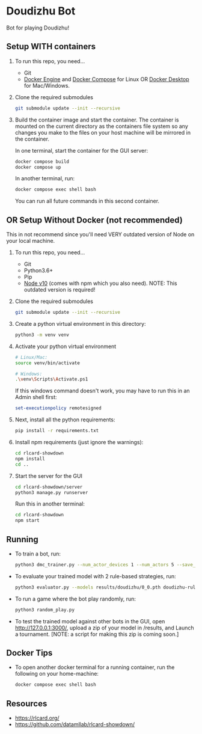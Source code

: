 # Doudizhu Bot

Bot for playing Doudizhu!


## Setup WITH containers


1. To run this repo, you need...
    * Git
    * [Docker Engine](https://docs.docker.com/engine/install/) and [Docker Compose](https://docs.docker.com/compose/install/linux/) for Linux OR [Docker Desktop](https://docs.docker.com/desktop/setup/install/mac-install/) for Mac/Windows.

2. Clone the required submodules
    ```bash
    git submodule update --init --recursive
    ```

3. Build the container image and start the container.  The container is mounted on the current directory as the containers file system so any changes you make to the files on your host machine will be mirrored in the container.
    
    In one terminal, start the container for the GUI server:
    ```bash
    docker compose build
    docker compose up
    ```

    In another terminal, run:
    ```bash
    docker compose exec shell bash
    ```
    You can run all future commands in this second container.


## OR Setup Without Docker (not recommended)
This in not recommend since you'll need VERY outdated version of Node on your local machine.

1. To run this repo, you need...
    * Git
    * Python3.6+ 
    * Pip
    * [Node v10](https://nodejs.org/en/download) (comes with npm which you also need). NOTE: This outdated version is required!

2. Clone the required submodules
    ```bash
    git submodule update --init --recursive
    ```

2. Create a python virtual environment in this directory:

    ```bash
    python3 -m venv venv
    ```

3. Activate your python virtual environment

    ```bash
    # Linux/Mac:
    source venv/bin/activate  
    
    # Windows:
    .\venv\Scripts\Activate.ps1
    ```

    If this windows command doesn't work, you may have to run this in an Admin shell first:
    ```powershell
    set-executionpolicy remotesigned
    ```

4. Next, install all the python requirements:
    ```bash
    pip install -r requirements.txt
    ```

5. Install npm requirements (just ignore the warnings):
    ```bash
    cd rlcard-showdown
    npm install
    cd ..
    ```
6. Start the server for the GUI
    ```bash
    cd rlcard-showdown/server
    python3 manage.py runserver
    ```

    Run this in another terminal:
    ```bash
    cd rlcard-showdown
    npm start
    ```


## Running

* To train a bot, run:
    ```bash
    python3 dmc_trainer.py --num_actor_devices 1 --num_actors 5 --save_interval 1
    ```

* To evaluate your trained model with 2 rule-based strategies, run:
    ```bash
    python3 evaluator.py --models results/doudizhu/0_0.pth doudizhu-rule-v1 doudizhu-rule-v1 --cuda '' --num_games 100

    ```
* To run a game where the bot play randomly, run:
    ```bash
    python3 random_play.py
    ```

* To test the trained model against other bots in the GUI, open http://127.0.0.1:3000/, upload a zip of your model in /results, and Launch a tournament. [NOTE: a script for making this zip is coming soon.]

## Docker Tips
* To open another docker terminal for a running container, run the following on your home-machine:
    ```bash
    docker compose exec shell bash
    ```


## Resources
* https://rlcard.org/
* https://github.com/datamllab/rlcard-showdown/
